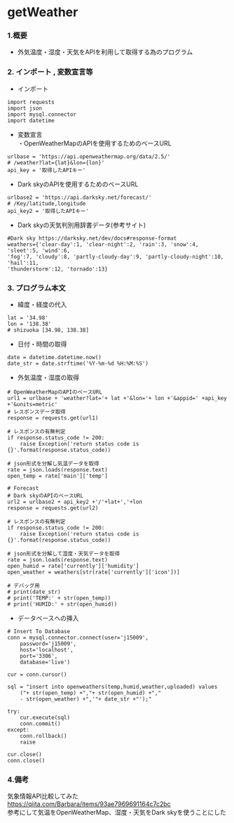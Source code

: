 # getWeather

### 1.概要
- 外気温度・湿度・天気をAPIを利用して取得する為のプログラム


### 2. インポート , 変数宣言等
- インポート

```
import requests
import json
import mysql.connector
import datetime
```
- 変数宣言　<br>
・OpenWeatherMapのAPIを使用するためのベースURL

```
urlbase = 'https://api.openweathermap.org/data/2.5/'
# /weather?lat={lat}&lon={lon}'
api_key = '取得したAPIキー'
```
- Dark skyのAPIを使用するためのベースURL

```
urlbase2 = 'https://api.darksky.net/forecast/'
# /Key/latitude,longitude
api_key2 = '取得したAPIキー'
```
- Dark skyの天気判別用辞書データ(参考サイト)

```
#Dark sky https://darksky.net/dev/docs#response-format
weathers={'clear-day':1, 'clear-night':2, 'rain':3, 'snow':4, 'sleet':5, 'wind':6,
'fog':7, 'cloudy':8, 'partly-cloudy-day':9, 'partly-cloudy-night':10, 'hail':11,
'thunderstorm':12, 'tornado':13}
```

### 3. プログラム本文
- 緯度・経度の代入

```
lat = '34.98'
lon = '138.38'
# shizuoka [34.98, 138.38]
```
- 日付・時間の取得

```
date = datetime.datetime.now()
date_str = date.strftime('%Y-%m-%d %H:%M:%S')
```
- 外気温度・湿度の取得

```
# OpenWeatherMapのAPIのベースURL
url1 = urlbase + 'weather?lat='+ lat +'&lon='+ lon +'&appid=' +api_key +'&units=metric'
# レスポンスデータ取得
response = requests.get(url1)

# レスポンスの有無判定
if response.status_code != 200:
    raise Exception('return status code is {}'.format(response.status_code))

# json形式を分解し気温データを取得
rate = json.loads(response.text)
open_temp = rate['main']['temp']

# Forecast
# Dark skyのAPIのベースURL
url2 = urlbase2 + api_key2 +'/'+lat+','+lon
response = requests.get(url2)

# レスポンスの有無判定
if response.status_code != 200:
    raise Exception('return status code is {}'.format(response.status_code))

# json形式を分解して湿度・天気データを取得
rate = json.loads(response.text)
open_humid = rate['currently']['humidity']
open_weather = weathers[str(rate['currently']['icon'])]

# デバッグ用
# print(date_str)
# print('TEMP:' + str(open_temp))
# print('HUMID:' + str(open_humid))
```

- データベースへの挿入

```
# Insert To Database
conn = mysql.connector.connect(user='j15009',
    password='j15009',
    host='localhost',
    port='3306',
    database='live')

cur = conn.cursor()

sql = "insert into openweathers(temp,humid,weather,uploaded) values
    ("+ str(open_temp) +","+ str(open_humid) +","
    - str(open_weather) +",'"+ date_str +"');"

try:
    cur.execute(sql)
    conn.commit()
except:
    conn.rollback()
    raise

cur.close()
conn.close()
```

### 4.備考
気象情報API比較してみた<br>
https://qiita.com/Barbara/items/93ae7969691164c7c2bc<br>
参考にして気温をOpenWeatherMap、湿度・天気をDark skyを使うことにした
